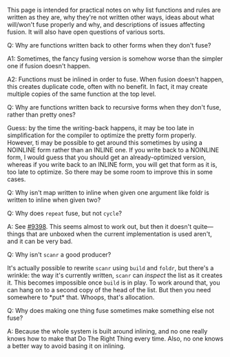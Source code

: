 
This page is intended for practical notes on why list functions and rules are written as they are, why they're not written other ways, ideas about what will/won't fuse properly and why, and descriptions of issues affecting fusion. It will also have open questions of various sorts.


Q: Why are functions written back to other forms when they don't fuse?


A1: Sometimes, the fancy fusing version is somehow worse than the simpler one if fusion doesn't happen.


A2: Functions must be inlined in order to fuse. When fusion doesn't happen, this creates duplicate code, often with no benefit. In fact, it may create multiple copies of the same function at the top level.


Q: Why are functions written back to recursive forms when they don't fuse, rather than pretty ones?


Guess: by the time the writing-back happens, it may be too late in simplification for the compiler to optimize the pretty form properly. However, ti may be possible to get around this sometimes by using a NOINLINE form rather than an INLINE one. If you write back to a NOINLINE form, I would guess that you should get an already-optimized version, whereas if you write back to an INLINE form, you will get that form as it is, too late to optimize. So there may be some room to improve this in some cases.


Q: Why isn't map written to inline when given one argument like foldr is written to inline when given two?


Q: Why does `repeat` fuse, but not `cycle`?


A: See [\#9398](https://gitlab.haskell.org//ghc/ghc/issues/9398). This seems almost to work out, but then it doesn't quite—things that are unboxed when the current implementation is used aren't, and it can be very bad.


Q: Why isn't `scanr` a good producer?


It's actually possible to rewrite `scanr` using `build` and `foldr`, but there's a wrinkle: the way it's currently written, `scanr` can *inspect* the list as it creates it. This becomes impossible once `build` is in play. To work around that, you can hang on to a second copy of the head of the list. But then you need somewhere to \*put\* that. Whoops, that's allocation.


Q: Why does making one thing fuse sometimes make something else not fuse?


A: Because the whole system is built around inlining, and no one really knows how to make that Do The Right Thing every time. Also, no one knows a better way to avoid basing it on inlining.

